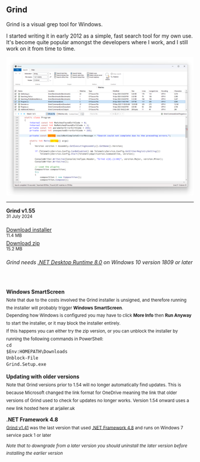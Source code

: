 ## Grind

Grind is a visual grep tool for Windows.

I started writing it in early 2012 as a simple, fast search tool for my own use. It's become quite popular amongst the developers where I work, and I still work on it from time to time.

![Grind screenshot](Grind1.png)

---

<strong>Grind v1.55</strong><br />
<sup>31 July 2024</sup>

[Download installer](https://github.com/Arjailer/arjailer.github.io/releases/download/Grind/Grind.Setup.exe)<br />
<sup>11.4 MB</sup>
<br />
[Download zip](https://github.com/Arjailer/arjailer.github.io/releases/download/Grind/Grind.zip)<br />
<sup>15.2 MB</sup>
<br />

_Grind needs [.NET Desktop Runtime 8.0](https://dotnet.microsoft.com/en-us/download/dotnet/8.0#runtime-desktop-8.0.2) on Windows 10 version 1809 or later_

<br /><br />

<strong>Windows SmartScreen</strong><br />
<sub>Note that due to the costs involved the Grind installer is unsigned, and therefore running the installer will probably trigger <strong>Windows SmartScreen</strong>.</sub><br />
<sub>Depending how Windows is configured you may have to click <strong>More Info</strong> then <strong>Run Anyway</strong> to start the installer, or it may block the installer entirely.</sub><br />
<sub>If this happens you can either try the zip version, or you can unblock the installer by running the following commands in PowerShell:</sub><br />
<code>cd $Env:HOMEPATH\Downloads</code><br />
<code>Unblock-File Grind.Setup.exe</code>
<sub></sub>

<strong>Updating with older versions</strong><br />
<sub>Note that Grind versions prior to 1.54 will no longer automatically find updates. This is because Microsoft changed the link format for OneDrive meaning the link that older versions of Grind used to check for updates no longer works. Version 1.54 onward uses a new link hosted here at arjailer.uk</sub>

<strong>.NET Framework 4.8</strong><br />
<sub>[Grind v1.41](https://github.com/Arjailer/arjailer.github.io/releases/download/Grind-dotnet-4/Grind.Setup.v1.41.exe) was the last version that used [.NET Framework 4.8](https://dotnet.microsoft.com/download/dotnet-framework) and runs on Windows 7 service pack 1 or later</sub>

<sup>_Note that to downgrade from a later version you should uninstall the later version before installing the earlier version_</sup>
